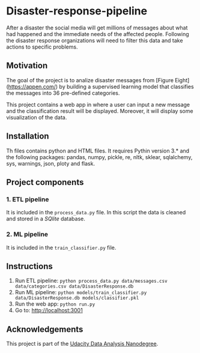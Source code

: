 # Disaster-response-pipeline
After a disaster the social media will get millions of messages about what had happened and the immediate needs of the affected people.
Following the disaster response organizations will need to filter this data and take actions to specific problems.

## Motivation
The goal of the project is to analize disaster messages from [Figure Eight] (https://appen.com/) by building a
supervised learning model that classifies the messages into 36 pre-defined categories.

This project contains a web app in where a user can input a new message and the classification result will be displayed.
Moreover, it will display some visualization of the data.

## Installation
Th files contains python and HTML files. It requires Pythin version 3.* and the following packages: pandas, numpy,
pickle, re, nltk, sklear, sqlalchemy, sys, warnings, json, ploty and flask.

## Project components

### 1. ETL pipeline
It is included in the `process_data.py` file. In this script the data is cleaned and stored in a _SQlite_ database.

### 2. ML pipeline
It is included in the `train_classifier.py` file.

## Instructions
1. Run ETL pipeline: `python process_data.py data/messages.csv data/categories.csv data/DisasterResponse.db`
2. Run ML pipeline: `python models/train_classifier.py data/DisasterResponse.db models/classifier.pkl`
3. Run the web app: `python run.py`
4. Go to: [http://localhost:3001](http://localhost:3001)

## Acknowledgements
This project is part of the [Udacity Data Analysis Nanodegree](https://www.udacity.com/course/data-scientist-nanodegree--nd025).